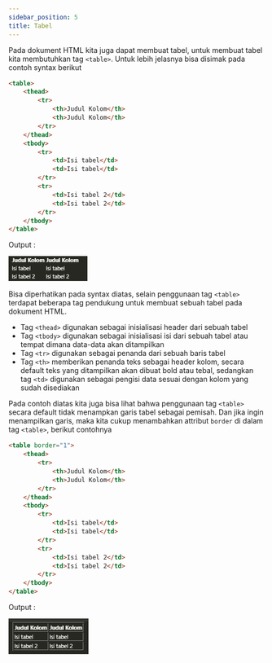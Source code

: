 ```yaml
---
sidebar_position: 5
title: Tabel
---
```


Pada dokument HTML kita juga dapat membuat tabel, untuk membuat tabel kita membutuhkan tag `<table>`. Untuk lebih jelasnya bisa disimak pada contoh syntax berikut 

```html title=tabel.html
<table>
    <thead>
        <tr>
            <th>Judul Kolom</th>
            <th>Judul Kolom</th>
        </tr>
    </thead>
    <tbody>
        <tr>
            <td>Isi tabel</td>
            <td>Isi tabel</td>
        </tr>
        <tr>
            <td>Isi tabel 2</td>
            <td>Isi tabel 2</td>
        </tr>
    </tbody>
</table>
```

Output :

![tabel](../../../img/html/tabel.jpg)

Bisa diperhatikan pada syntax diatas, selain penggunaan tag `<table>` terdapat beberapa tag pendukung untuk membuat sebuah tabel pada dokument HTML.

* Tag `<thead>` digunakan sebagai inisialisasi header dari sebuah tabel
* Tag `<tbody>` digunakan sebagai inisialisasi isi dari sebuah tabel atau tempat dimana data-data akan ditampilkan
* Tag `<tr>` digunakan sebagai penanda dari sebuah baris tabel
* Tag `<th>` memberikan penanda teks sebagai header kolom, secara default teks yang ditampilkan akan dibuat bold atau tebal, sedangkan tag `<td>` digunakan sebagai pengisi data sesuai dengan kolom yang sudah disediakan

Pada contoh diatas kita juga bisa lihat bahwa penggunaan tag `<table>` secara default tidak menampkan garis tabel sebagai pemisah. Dan jika ingin menampilkan garis, maka kita cukup menambahkan attribut `border` di dalam tag `<table>`, berikut contohnya 

```html
<table border="1">
    <thead>
        <tr>
            <th>Judul Kolom</th>
            <th>Judul Kolom</th>
        </tr>
    </thead>
    <tbody>
        <tr>
            <td>Isi tabel</td>
            <td>Isi tabel</td>
        </tr>
        <tr>
            <td>Isi tabel 2</td>
            <td>Isi tabel 2</td>
        </tr>
    </tbody>
</table>
```

Output :

![tabel-border](../../../img/html/tabel-border.jpg)